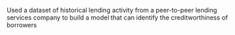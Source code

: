 Used a dataset of historical lending activity from a peer-to-peer lending services company to build a model that can identify the creditworthiness of borrowers
